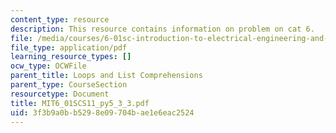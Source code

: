 ```yaml
---
content_type: resource
description: This resource contains information on problem on cat 6.
file: /media/courses/6-01sc-introduction-to-electrical-engineering-and-computer-science-i-spring-2011/3f3b9a0bb5298e09704bae1e6eac2524_MIT6_01SCS11_py5_3_3.pdf
file_type: application/pdf
learning_resource_types: []
ocw_type: OCWFile
parent_title: Loops and List Comprehensions
parent_type: CourseSection
resourcetype: Document
title: MIT6_01SCS11_py5_3_3.pdf
uid: 3f3b9a0b-b529-8e09-704b-ae1e6eac2524
---
```

